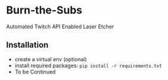 # Burn-the-Subs
Automated Twitch API Enabled Laser Etcher

## Installation
- create a virtual env (optional)
- install required packages: `pip install -r requirements.txt`
- To be Continued